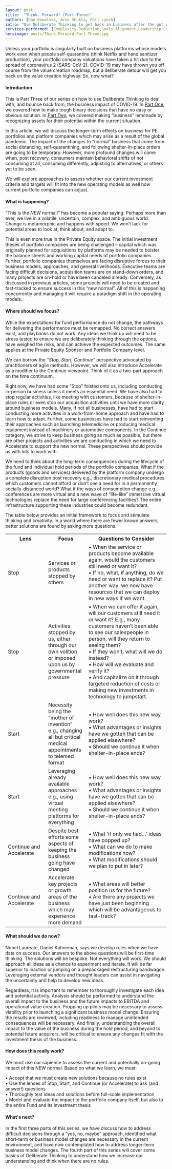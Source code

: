 ```yaml
---
layout: post
title:  "Think. Forward! (Part Three)"
authors: [Dan Kowalski, Arun Shukla, Phil Lynch]
intro: "Use Deliberate Thinking to get back in business after the gut punch of COVID-19 in the Private Equity world."
services-performed: [Complexity-Reduction,Goals-Alignment,Leadership-Coaching-and-Leadership-Facilitation,Organizational-Design-and-Alignment]
heroimage: posts/Think-Forward-Part-Three.jpg
---
```


Unless your portfolio is singularly built on business platforms whose models work even when people self-quarantine (think Netflix and hand sanitizer production), your portfolio company valuations have taken a hit due to the spread of coronavirus 2 (SARS-CoV-2). COVID-19 may have thrown you off course from the value creation roadmap, but a deliberate detour will get you back on the value creation highway. So, now what?

#### Introduction

This is Part Three of our series on how to use Deliberate Thinking to deal with, and bounce back from, the business impact of COVID-19. In <a href="https://slkone.com/Think-Forward-Part-One/">Part One</a>, we covered how to make tough binary decisions that have no easy or obvious solution. In <a href="https://slkone.com/Think-Forward-Part-Two/">Part Two</a>, we covered making “business” lemonade by recognizing assets for their potential within the current situation. 

In this article, we will discuss the longer-term effects on business for PE portfolios and platform companies which may arise as a result of the global pandemic. The impact of the changes to “normal” business that come from social distancing, self-quarantining, and following shelter-in-place orders are going to be temporary. However, more profound changes will come when, post recovery, consumers maintain behavioral shifts of not consuming at all, consuming differently, adjusting to alternatives, or others yet to be seen. 

We will explore approaches to assess whether our current investment criteria and targets will fit into the new operating models as well how current portfolio companies can adjust. 

#### What is happening?

“This is the <i>NEW</i> normal!” has become a popular saying. Perhaps more than ever, we live in a volatile, uncertain, complex, and ambiguous world. Change is metamorphic and happens with speed. We won’t lack for potential areas to look at, think about, and adapt to. 

This is even more true in the Private Equity space. The initial investment theses of portfolio companies are being challenged – capital which was originally planned for acquisitions by platforms may be needed to bolster the balance sheets and working capital needs of portfolio companies. Further, portfolio companies themselves are facing disruptive forces to their business models, approaches, and general livelihoods. Executive teams are facing difficult decisions, acquisition teams are on stand-down orders, and many projects are on-hold or have been canceled already. Conversely, as discussed in previous articles, some projects will need to be created and fast-tracked to ensure success in this “new normal”. All of this is happening concurrently and managing it will require a paradigm shift in the operating models.

#### Where should we focus?

While the expectations for fund performance do not change, the pathways for delivering the performance must be remapped. No correct answers exist, and playbooks do not work. Any ideas we think up will need to be stress tested to ensure we are deliberately thinking through the options, have weighed the risks, and can achieve the expected outcomes. The same applies at the Private Equity Sponsor and Portfolio Company level.

We can borrow the <i>“Stop, Start, Continue”</i> perspective advocated by practitioners of agile methods. However, we will also introduce Accelerate as a modifier to the Continue viewpoint. Think of it as a two-part approach on the time continuum. 

Right now, we have had some “Stop” foisted onto us, including conducting in-person business unless it meets an essential need. We have also had to stop regular activities, like meeting with customers, because of shelter-in-place rules or even stop our acquisition activities until we have more clarity around business models. Many, if not all businesses, have had to start conducting more activities in a work-from-home approach and have had to learn how to adapt. Further, some businesses have had to start reinventing their approaches such as launching telemedicine or producing medical equipment instead of machinery or automotive components. In the Continue category, we strive to keep business going as much as possible, but there are other projects and activities we are conducting in which we need to Accelerate to support the new normal. These perspectives should provide us with lots to work with.

We need to think about the long-term consequences during the lifecycle of the fund and individual hold periods of the portfolio companies. What if the products (goods and services) delivered by the platform company undergo a complete disruption post recovery e.g., discretionary medical procedures which customers cannot afford or don’t see a need for in a permanently socially-distanced world? What if the ways of consumption change e.g., conferences are more virtual and a new wave of “life-like” immersive virtual technologies replace the need for large conferencing facilities? The entire infrastructure supporting these industries could become redundant. 

The table below provides an initial framework to focus and stimulate thinking and creativity. In a world where there are fewer known answers, better solutions are found by asking more questions.

<table>
  <tr>
    <th style="width:25%;">Lens</th>
    <th style="width:25%;">Focus</th>
    <th style="width:50%;">Questions to Consider</th>
  </tr>
  <tr>
    <td>Stop</td>
    <td>Services or products stopped by others</td>
    <td>•	When the service or products become available again, would the customers still need or want it? <br>•	If no, what, if anything, do we need or want to replace it? Put another way, we now have resources that we can deploy in new ways if we want.</td>  
  </tr>
  <tr>
    <td>Stop</td>
    <td>Activities stopped by us, either through our own volition or imposed upon us by governmental pressure</td>
    <td>•	When we can offer it again, will our customers still need it or want it? E.g., many customers haven’t been able to see our salespeople in person, will they return to seeing them?<br>•	If they won’t, what will we do instead?<br>•	How will we evaluate and verify it?<br>•	And capitalize on it through targeted reduction of costs or making new investments in technology to jumpstart.</td>  
  </tr>
  <tr>
    <td>Start</td>
    <td>Necessity being the “mother of invention” e.g., changing all but critical medical appointments to telemed format</td>
    <td>•	How well does this new way work?<br>•	What advantages or insights have we gotten that can be applied elsewhere?<br>•	Should we continue it when shelter-in-place ends?</td>  
  </tr>
  <tr>
    <td>Start</td>
    <td>Leveraging already available approaches e.g., using virtual meeting platforms for everything</td>
    <td>•	How well does this new way work?<br>•	What advantages or insights have we gotten that can be applied elsewhere?<br>•	Should we continue it when shelter-in-place ends?</td>  
  </tr>
  <tr>
    <td>Continue and Accelerate</td>
    <td>Despite best efforts some aspects of keeping the business going have changed</td>
    <td>•	What ‘if only we had…’ ideas have popped up?<br>•	What can we do to make modifications now?<br>•	What modifications should we plan to put in later?</td>  
  </tr>
  <tr>
    <td>Continue and Accelerate</td>
    <td>Accelerate key projects or growth areas of the business which may experience more demand</td>
    <td>•	What areas will better position us for the future?<br>•	Are there any projects we have just been beginning which will be advantageous to fast-track?</td>  
  </tr>
</table>

#### What should we do now?

Nobel Laureate, Daniel Kahneman, says we develop rules when we have data on success. Our answers to the above questions will be first-time thinking. The solutions will be bespoke. Not everything will work. We should approach all ideas as a chance to experiment and iterate. It will be far superior to inaction or jumping on a prepackaged restructuring bandwagon. Leveraging external vendors and thought leaders can assist in navigating the uncertainty and help to develop new ideas. 

Regardless, it is important to remember to thoroughly investigate each idea and potential activity. Analysis should be performed to understand the overall impact to the business and the future impacts to EBITDA and operational value creation. Propping up pilots may be necessary to assess viability prior to launching a significant business model change. Ensuring the results are reviewed, including readiness to manage unintended consequences will be necessary. And finally, understanding the overall impact to the value of the business during the hold period, and beyond to potential future acquirers, will be critical to ensure any changes fit with the investment thesis of the business.

#### How does this really work?

We must use our sapience to assess the current and potentially on-going impact of this NEW normal. Based on what we learn, we must: 

•	Accept that we must create new solutions because no rules exist<br>
•	Use the lenses of Stop, Start, and Continue (or Accelerate) to ask (and answer!) questions<br>
•	Thoroughly test ideas and solutions before full-scale implementation<br>
•	Model and evaluate the impact to the portfolio company itself, but also to the entire Fund and its investment thesis

#### What's next?

In the first three parts of this series, we have discuss how to address difficult decisions through a “yes, no, maybe” approach, identified what short-term or business model changes are necessary in the current environment, and have now contemplated how to address longer-term business model changes. The fourth part of this series will cover some basics of Deliberate Thinking to understand how we increase our understanding and think when there are no rules.
